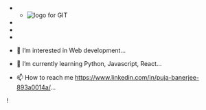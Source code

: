 - - ![logo for GIT](https://user-images.githubusercontent.com/101355256/158035292-f127fb2e-68a7-4c3c-933e-f573ad971144.png)
- 
- 
- 

- 👀 I’m interested in Web development...
- 🌱 I’m currently learning Python, Javascript, React...
- 📫 How to reach me https://www.linkedin.com/in/puja-banerjee-893a0014a/...

<!---
Puja025/Puja025 is a ✨ special ✨ repository because its `README.md` (this file) appears on your GitHub profile.
You can click the Preview link to take a look at your changes.
--->
!
